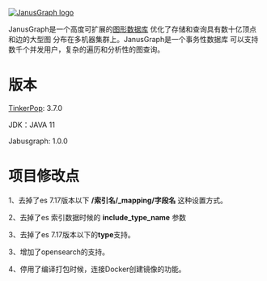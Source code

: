 [![JanusGraph logo](janusgraph.png)](https://janusgraph.org/)

JanusGraph是一个高度可扩展的[图形数据库](https://en.wikipedia.org/wiki/Graph_database)
优化了存储和查询具有数十亿顶点和边的大型图
分布在多机器集群上。JanusGraph是一个事务性数据库
可以支持数千个并发用户，复杂的遍历和分析性的图查询。

# 版本

[TinkerPop](https://tinkerpop.apache.org/docs/current/upgrade/#_tinkerpop_upgrade_information): 3.7.0

JDK：JAVA 11

Jabusgraph: 1.0.0

# 项目修改点

1、去掉了es 7.17版本以下 **/索引名/_mapping/字段名** 这种设置方式。

2、去掉了es 索引数据时候的 **include_type_name** 参数

3、去掉了es 7.17版本以下的**type**支持。

3、增加了opensearch的支持。

4、停用了编译打包时候，连接Docker创建镜像的功能。
